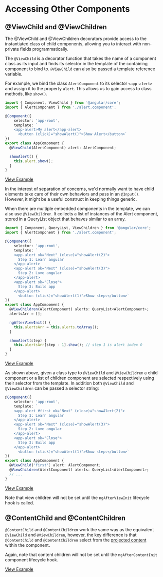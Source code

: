 # Accessing Other Components

## @ViewChild and @ViewChildren

The @ViewChild and @ViewChildren decorators provide access to the instantiated class of child components, allowing you to interact with non-private fields programmatically.

The `@ViewChild` is a decorator function that takes the name of a component class as its input and finds its selector in the template of the containing component to bind to. `@ViewChild` can also be passed a template reference variable.

For example, we bind the class `AlertComponent` to its selector `<app-alert>` and assign it to the property `alert`. This allows us to gain access to class methods, like `show()`.

```typescript
import { Component, ViewChild } from '@angular/core';
import { AlertComponent } from './alert.component';

@Component({
    selector: 'app-root',
    template: `
    <app-alert>My alert</app-alert>
      <button (click)="showAlert()">Show Alert</button>`
})
export class AppComponent {
  @ViewChild(AlertComponent) alert: AlertComponent;

  showAlert() {
    this.alert.show();
  }
}
```

[View Example](http://plnkr.co/edit/NEeEPfkHsYBbVuuAxz5z?p=preview)

In the interest of separation of concerns, we'd normally want to have child elements take care of their own behaviors and pass in an `@Input()`. However, it might be a useful construct in keeping things generic.

When there are multiple embedded components in the template, we can also use `@ViewChildren`. It collects a list of instances of the Alert component, stored in a QueryList object that behaves similar to an array.

```typescript
import { Component, QueryList, ViewChildren } from '@angular/core';
import { AlertComponent } from './alert.component';

@Component({
    selector: 'app-root',
    template: `
    <app-alert ok="Next" (close)="showAlert(2)">
      Step 1: Learn angular
    </app-alert>
    <app-alert ok="Next" (close)="showAlert(3)">
      Step 2: Love angular
    </app-alert>
    <app-alert ok="Close">
      Step 3: Build app
    </app-alert>
      <button (click)="showAlert(1)">Show steps</button>`
})
export class AppComponent {
  @ViewChildren(AlertComponent) alerts: QueryList<AlertComponent>;
  alertsArr = [];

  ngAfterViewInit() {
    this.alertsArr = this.alerts.toArray();
  }

  showAlert(step) {
    this.alertsArr[step - 1].show(); // step 1 is alert index 0
  }
}
```

[View Example](http://plnkr.co/edit/zPtb3ZJLx7CWJa7RptxZ?p=preview)

As shown above, given a class type to `@ViewChild` and `@ViewChildren` a child component or a list of children component are selected respectively using their selector from the template. In addition both `@ViewChild` and `@ViewChildren` can be passed a selector string:

```typescript
@Component({
    selector: 'app-root',
    template: `
    <app-alert #first ok="Next" (close)="showAlert(2)">
      Step 1: Learn angular
    </app-alert>
    <app-alert ok="Next" (close)="showAlert(3)">
      Step 2: Love angular
    </app-alert>
    <app-alert ok="Close">
      Step 3: Build app
    </app-alert>
      <button (click)="showAlert(1)">Show steps</button>`
})
export class AppComponent {
  @ViewChild('first') alert: AlertComponent;
  @ViewChildren(AlertComponent) alerts: QueryList<AlertComponent>;
  // ...
}
```

[View Example](http://plnkr.co/edit/EnOxkmJy7Y1LIPN4wUKc?p=preview)

Note that view children will not be set until the `ngAfterViewInit` lifecycle hook is called.

## @ContentChild and @ContentChildren

`@ContentChild` and `@ContentChildren` work the same way as the equivalent `@ViewChild` and `@ViewChildren`, however, the key difference is that `@ContentChild` and `@ContentChildren` select from the [projected content](../components/projection.md) within the component.

Again, note that content children will not be set until the `ngAfterContentInit` component lifecycle hook.

[View Example](http://plnkr.co/edit/SkX3kkAA4uprtwfjDZ6y?p=preview)

